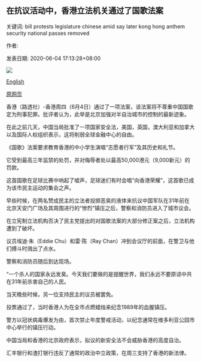 ## 在抗议活动中，香港立法机关通过了国歌法案

关键词: bill protests legislature chinese amid say later kong hong anthem security national passes removed

作者: 

发表日期: 2020-06-04 17:13:28+08:00

![](https://www.straitstimes.com/sites/default/files/styles/x_large/public/articles/2020/06/04/ym-hk-040620.jpg?itok=EsPcxCPG)

[English](Hong%20Kong%20legislature%20passes%20national%20anthem%20Bill%20amid%20protests.md)

[原网页](https://www.straitstimes.com/asia/east-asia/hong-kong-legislature-passes-national-anthem-bill-amid-protests)

香港（路透社）-香港周四（6月4日）通过了一项法案，该法案将不尊重中国国歌定为刑事犯罪。批评者认为，此举是北京加强对半自治城市的控制的最新迹象。

在此之前几天，中国当局批准了一项国家安全法，美国，英国，澳大利亚和加拿大以及国际人权组织表示，这将削弱全球金融中心的自由。

《国歌》法案要求教育香港的中小学生演唱“志愿者行军”及其历史和礼节。

它受到最高三年监禁的处罚，并对侮辱者处以最高50,000港元（9,000新元）的罚款。

这首国歌在足球比赛中响起了嘘声，足球迷们有时会唱“向香港荣耀”，这首歌已成为该市民主运动的集会之声。

早些时候，在两名赞成民主的立法者投掷恶臭的液体来抗议中国军队在31年前在北京天安门广场及其周围进行的“惨烈”镇压之后，警察和消防员进入了城市议会。

在立宪制立法机构否决了民主党提出的对国歌法案的大部分修正案之后，立法机构遭到了破坏。

议员埃迪·朱（Eddie Chu）和雷·陈（Ray Chan）冲到会议厅的前面，在警卫与他们搏斗时溅出了点水。

警察和消防员随后到达现场。

“一个杀人的国家永远发臭。今天我们要做的是提醒世界，我们永远不要原谅中共在31年前杀害自己的人民。

当天晚些时候，另一位支持民主的议员被罢免。

投票通过了，当时香港人为在全市点燃蜡烛来纪念1989年的血腥镇压。

警方以冠状病毒爆发为由，首次禁止年度警戒活动，以纪念通常在维多利亚公园市中心举行的镇压行动。

中国当局和香港的北京政府表示，拟议的新安全法不会威胁香港的高度自治。

汇丰银行和渣打银行违反了通常的政治中立政策，在周三支持了香港的新法律。